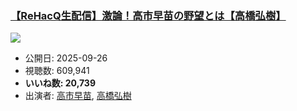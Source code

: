 ### [【ReHacQ生配信】激論！高市早苗の野望とは【高橋弘樹】](https://www.youtube.com/watch?v=gvhsrihOCrc)
[![](https://img.youtube.com/vi/gvhsrihOCrc/sddefault.jpg)](https://www.youtube.com/watch?v=gvhsrihOCrc)
-   公開日: 2025-09-26
-   視聴数: 609,941
-   **いいね数: 20,739**
-   出演者: [高市早苗](/rehacq_fan/people/高市早苗 "wikilink"), [高橋弘樹](/rehacq_fan/people/高橋弘樹 "wikilink")
